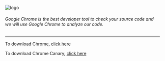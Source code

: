 ![logo](https://s18.postimg.org/d14jopjih/unnamed.png)

###### Google Chrome is the best developer tool to check your source code and we will use Google Chrome to analyze our code.

<hr>

To download Chrome, [click here](https://www.google.com/chrome/browser/desktop/index.html)

To download Chrome Canary, [click here](https://www.google.com/chrome/browser/canary.html)
